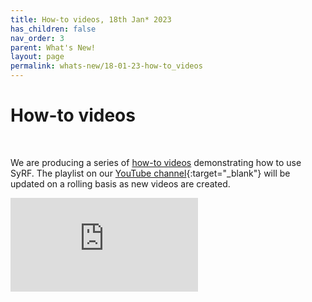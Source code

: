 ```yaml
---
title: How-to videos, 18th Jan* 2023
has_children: false
nav_order: 3
parent: What's New!
layout: page
permalink: whats-new/18-01-23-how-to_videos
---
```

<!---Making embedded youtube videos autosize in jekyll: https://www.chunkhang.com/blog/responsive-youtube-video-with-jekyll--->

<h1>How-to videos</h1>

<br/>

We are producing a series of [how-to videos](../videos.html) demonstrating how to use SyRF. The playlist on our [YouTube channel](https://www.youtube.com/channel/UCXWikEU6ZQ1x-yEFkAbIqIw){:target="_blank"} will be updated on a rolling basis as new videos are created.

<div class="youtube-wrapper">
    <iframe src="https://www.youtube.com/embed/videoseries?list=PLT9yacSnQZW85roKzVqoC11OiXm9pob-4" 
            title="YouTube video player" 
            frameborder="0" 
            allow="accelerometer; autoplay; clipboard-write; encrypted-media; gyroscope; picture-in-picture; web-share" 
            allowfullscreen>
    </iframe>
</div>